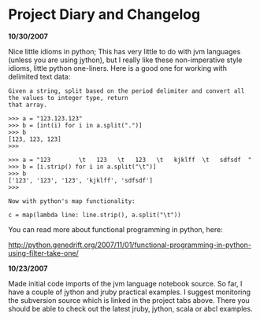 # Project Diary and Changelog #

**10/30/2007**

Nice little idioms in python;  This has very little to do with jvm languages (unless you are using jython), but I really like these non-imperative style idioms, little python one-liners.  Here is a good one for working with delimited text data:

```
Given a string, split based on the period delimiter and convert all the values to integer type, return
that array.

>>> a = "123.123.123"
>>> b = [int(i) for i in a.split(".")]
>>> b
[123, 123, 123]
>>>

>>> a = "123        \t   123   \t   123   \t   kjklff  \t   sdfsdf  "
>>> b = [i.strip() for i in a.split("\t")]
>>> b
['123', '123', '123', 'kjklff', 'sdfsdf']
>>>
```

```
Now with python's map functionality:

c = map(lambda line: line.strip(), a.split("\t"))
```

You can read more about functional programming in python, here:

http://python.genedrift.org/2007/11/01/functional-programming-in-python-using-filter-take-one/

**10/23/2007**


Made initial code imports of the jvm language notebook source.  So far, I have a couple of jython and jruby practical examples.  I suggest monitoring the subversion source which is linked in the project tabs above.  There you should be able to check out the latest jruby, jython, scala or abcl examples.